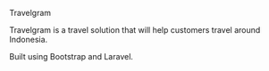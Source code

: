 Travelgram

Travelgram is a travel solution that will help customers travel around Indonesia.

Built using Bootstrap and Laravel.
